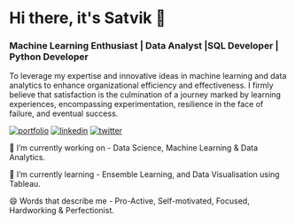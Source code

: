
# Hi there, it's Satvik 👋

### Machine Learning Enthusiast | Data Analyst |SQL Developer | Python Developer
To leverage my expertise and innovative ideas in machine learning and data analytics to enhance organizational efficiency and effectiveness. I firmly believe that satisfaction is the culmination of a journey marked by learning experiences, encompassing experimentation, resilience in the face of failure, and eventual success.



[![portfolio](https://img.shields.io/badge/my_portfolio-000?style=for-the-badge&logo=ko-fi&logoColor=white)](https://github.com/satvikkharb)
[![linkedin](https://img.shields.io/badge/linkedin-0A66C2?style=for-the-badge&logo=linkedin&logoColor=white)](https://www.linkedin.com/in/satvik-kharb-040431190/)
[![twitter](https://img.shields.io/badge/twitter-1DA1F2?style=for-the-badge&logo=twitter&logoColor=white)](https://twitter.com/)


🔭 I’m currently working on - Data Science, Machine Learning & Data Analytics.

🌱 I’m currently learning - Ensemble Learning, and Data Visualisation using Tableau.

😄 Words that describe me - Pro-Active, Self-motivated, Focused, Hardworking & Perfectionist.
